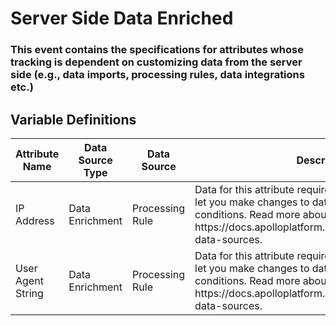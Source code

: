 # Server Side Data Enriched

### This event contains the specifications for attributes whose tracking is dependent on customizing data from the server side (e.g., data imports, processing rules, data integrations etc.)

## Variable Definitions

|Attribute Name|Data Source Type|Data Source|Description|
| --- | --- | --- | --- |
|IP Address|Data Enrichment|Processing Rule|Data for this attribute requires processing rules, which let you make changes to data based on defined conditions. Read more about Processing Rules here: https:\/\/docs.apolloplatform.com\/en\/articles\/5481690-data-sources.|
|User Agent String|Data Enrichment|Processing Rule|Data for this attribute requires processing rules, which let you make changes to data based on defined conditions. Read more about Processing Rules here: https:\/\/docs.apolloplatform.com\/en\/articles\/5481690-data-sources.|



